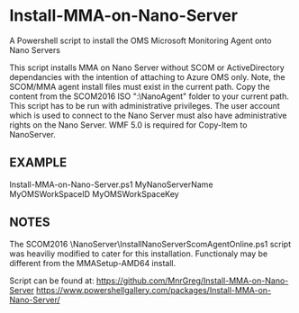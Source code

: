 # Install-MMA-on-Nano-Server
A Powershell script to install the OMS Microsoft Monitoring Agent onto Nano Servers

This script installs MMA on Nano Server without SCOM or ActiveDirectory dependancies with the intention of attaching to Azure OMS only. Note, the SCOM/MMA agent install files must exist in the current path. Copy the content from the SCOM2016 ISO ":\NanoAgent\" folder to your current path. This script has to be run with administrative privileges. The user account which is used to connect to the Nano Server must also have administrative rights on the Nano Server. WMF 5.0 is required for Copy-Item to NanoServer.

## EXAMPLE

  Install-MMA-on-Nano-Server.ps1 MyNanoServerName MyOMSWorkSpaceID MyOMSWorkSpaceKey


## NOTES
The SCOM2016 \NanoServer\InstallNanoServerScomAgentOnline.ps1 script was heaviliy modified to cater for this installation. Functionaly may be different from the MMASetup-AMD64 install.

Script can be found at:
https://github.com/MnrGreg/Install-MMA-on-Nano-Server
https://www.powershellgallery.com/packages/Install-MMA-on-Nano-Server/
